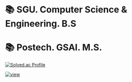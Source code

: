<h1>📚 SGU. Computer Science & Engineering. B.S </h1>
<h1>📚 Postech. GSAI. M.S. </h1>

[![Solved.ac Profile](http://mazassumnida.wtf/api/v2/generate_badge?boj=327aem)](https://solved.ac/327aem/)

[![view](https://hits.seeyoufarm.com/api/count/incr/badge.svg?url=https%3A%2F%2Fgithub.com%2F327aem&count_bg=%2379C83D&title_bg=%23555555&icon=&icon_color=%23E7E7E7&title=hits&edge_flat=false)](https://hits.seeyoufarm.com)                   




